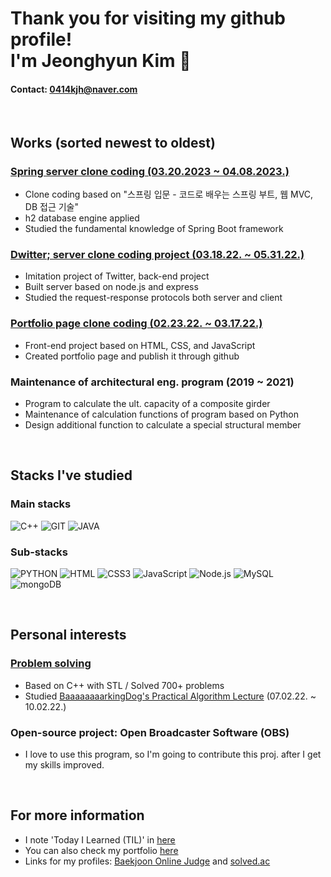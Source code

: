 # Thank you for visiting my github profile! <br> I'm Jeonghyun Kim 👋

#### Contact: 0414kjh@naver.com

<br>

## Works (sorted newest to oldest)
### [Spring server clone coding (03.20.2023 ~ 04.08.2023.)](https://github.com/neppiness/hello)
- Clone coding based on "스프링 입문 - 코드로 배우는 스프링 부트, 웹 MVC, DB 접근 기술"
- h2 database engine applied
- Studied the fundamental knowledge of Spring Boot framework

### [Dwitter; server clone coding project (03.18.22. ~ 05.31.22.)](https://github.com/neppiness/Dwitter_server)
- Imitation project of Twitter, back-end project
- Built server based on node.js and express
- Studied the request-response protocols both server and client

### [Portfolio page clone coding (02.23.22. ~ 03.17.22.)](https://github.com/neppiness/Portfolio)
- Front-end project based on HTML, CSS, and JavaScript
- Created portfolio page and publish it through github

### Maintenance of architectural eng. program (2019 ~ 2021)
- Program to calculate the ult. capacity of a composite girder
- Maintenance of calculation functions of program based on Python
- Design additional function to calculate a special structural member

<br>

## Stacks I've studied
### Main stacks
![C++](https://img.shields.io/badge/-c++-03589b?logo=c%2B%2B&style=flat-square)
![GIT](https://img.shields.io/badge/-git-333333?style=flat-square&logo=git)
![JAVA](https://img.shields.io/badge/-Java-007396?&logo=Java&style=flat-square)

### Sub-stacks
![PYTHON](https://img.shields.io/badge/-python-376f9e?style=flat-square&logo=python&logoColor=ffffff)
![HTML](https://img.shields.io/badge/-HTML5-F05032?style=flat-square&logo=HTML5&logoColor=ffffff)
![CSS3](https://img.shields.io/badge/-CSS3-007ACC?style=flat-square&logo=CSS3)
![JavaScript](https://img.shields.io/badge/-JavaScript-black?style=flat-square&logo=javascript&logoColor=%23F7DF1C)
![Node.js](https://img.shields.io/badge/-Node.js-026E00?style=flat-square&logo=node.js&logoColor=ffffff)
![MySQL](https://img.shields.io/badge/-MySQL-1b4260?style=flat-square&logo=MySQL&logoColor=ffffff)
![mongoDB](https://img.shields.io/badge/-mongoDB-2db46a?style=flat-square&logo=mongoDB&logoColor=ffffff)

<br>

## Personal interests
### [Problem solving](https://github.com/neppiness/TIL/tree/main/Problem%20Solving)
- Based on C++ with STL / Solved 700+ problems
- Studied [BaaaaaaaarkingDog's Practical Algorithm Lecture](https://blog.encrypted.gg/category/%EA%B0%95%EC%A2%8C/%EC%8B%A4%EC%A0%84%20%EC%95%8C%EA%B3%A0%EB%A6%AC%EC%A6%98) (07.02.22. ~ 10.02.22.)

### Open-source project: Open Broadcaster Software (OBS)
- I love to use this program, so I'm going to contribute this proj. after I get my skills improved.

<br>

## For more information
- I note 'Today I Learned (TIL)' in [here](https://github.com/neppiness/TIL)
- You can also check my portfolio [here](https://neppiness.github.io/Portfolio/)
- Links for my profiles: [Baekjoon Online Judge](https://www.acmicpc.net/user/scsc3204) and [solved.ac](https://solved.ac/profile/scsc3204)
